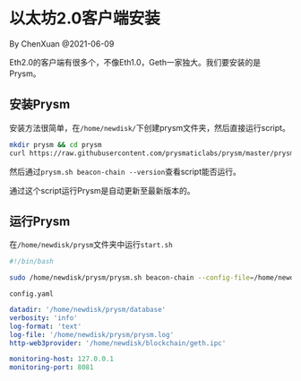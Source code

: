 # 以太坊2.0客户端安装

By ChenXuan @2021-06-09

Eth2.0的客户端有很多个，不像Eth1.0，Geth一家独大。我们要安装的是Prysm。

## 安装Prysm

安装方法很简单，在`/home/newdisk/`下创建prysm文件夹，然后直接运行script。

```` bash
mkdir prysm && cd prysm
curl https://raw.githubusercontent.com/prysmaticlabs/prysm/master/prysm.sh --output prysm.sh && chmod +x prysm.sh
````

然后通过`prysm.sh beacon-chain --version`查看script能否运行。

通过这个script运行Prysm是自动更新至最新版本的。

## 运行Prysm

在`/home/newdisk/prysm`文件夹中运行`start.sh` 

````bash
#!/bin/bash

sudo /home/newdisk/prysm/prysm.sh beacon-chain --config-file=/home/newdisk/prysm/config.yaml
````

`config.yaml`

````yaml
datadir: '/home/newdisk/prysm/database'
verbosity: 'info'
log-format: 'text'
log-file: '/home/newdisk/prysm/prysm.log'
http-web3provider: '/home/newdisk/blockchain/geth.ipc'

monitoring-host: 127.0.0.1
monitoring-port: 8081
````

